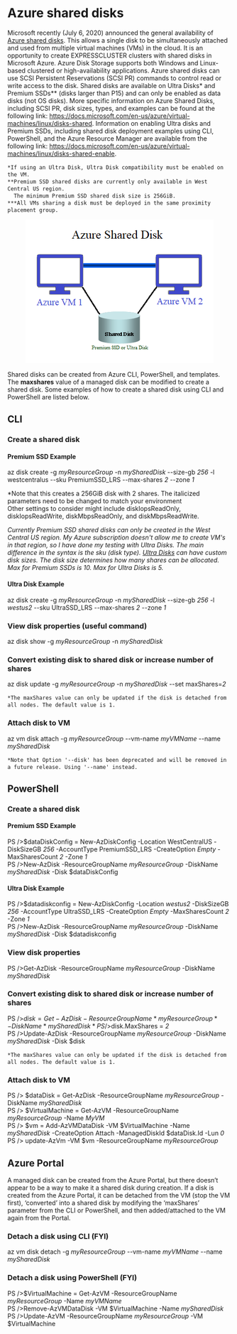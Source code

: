 # Azure shared disks
Microsoft recently (July 6, 2020) announced the general availability of [Azure shared disks](https://azure.microsoft.com/en-us/blog/announcing-the-general-availability-of-azure-shared-disks-and-new-azure-disk-storage-enhancements/). This allows a single disk to be simultaneously attached and used from multiple virtual machines (VMs) in the cloud. It is an opportunity to create EXPRESSCLUSTER clusters with shared disks in Microsoft Azure. Azure Disk Storage supports both Windows and Linux-based clustered or high-availability applications. Azure shared disks can use SCSI Persistent Reservations (SCSI PR) commands to control read or write access to the disk. Shared disks are available on Ultra Disks* and Premium SSDs** (disks larger than P15) and can only be enabled as data disks (not OS disks). More specific information on Azure Shared Disks, including SCSI PR, disk sizes, types, and examples can be found at the following link: https://docs.microsoft.com/en-us/azure/virtual-machines/linux/disks-shared. Information on enabling Ultra disks and Premium SSDs, including shared disk deployment examples using CLI, PowerShell, and the Azure Resource Manager are available from the following link: https://docs.microsoft.com/en-us/azure/virtual-machines/linux/disks-shared-enable.    

    *If using an Ultra Disk, Ultra Disk compatibility must be enabled on the VM.    
    **Premium SSD shared disks are currently only available in West Central US region.    
      The minimum Premium SSD shared disk size is 256GiB.    
    ***All VMs sharing a disk must be deployed in the same proximity placement group.

<p align="center">
<img src="Azure Shared Disk.png")
</p>

Shared disks can be created from Azure CLI, PowerShell, and templates. The **maxshares** value of a managed disk can be modified to create a shared disk. Some examples of how to create a shared disk using CLI and PowerShell are listed below.

## CLI
### Create a shared disk
#### Premium SSD Example
az disk create -g *myResourceGroup* -n *mySharedDisk* --size-gb *256* -l westcentralus --sku PremiumSSD_LRS --max-shares *2* --zone *1*    

   *Note that this creates a 256GiB disk with 2 shares. The italicized parameters need to be changed to match your environment    
    Other settings to consider might include diskIopsReadOnly, diskIopsReadWrite, diskMbpsReadOnly, and diskMbpsReadWrite.

*Currently Premium SSD shared disks can only be created in the West Central US region. My Azure subscription doesn't allow me to create VM's in that region, so I have done my testing with Ultra Disks. The main difference in the syntax is the sku (disk type). [Ultra Disks](https://docs.microsoft.com/en-us/azure/virtual-machines/windows/disks-enable-ultra-ssd#ga-scope-and-limitations) can have custom disk sizes. The disk size determines how many shares can be allocated. Max for Premium SSDs is 10. Max for Ultra Disks is 5.*

#### Ultra Disk Example
az disk create -g *myResourceGroup* -n *mySharedDisk* --size-gb *256* -l *westus2* --sku UltraSSD_LRS --max-shares *2* --zone *1*

### View disk properties (useful command)
az disk show -g *myResourceGroup* -n *mySharedDisk*

### Convert existing disk to shared disk or increase number of shares
az disk update -g *myResourceGroup* -n *mySharedDisk* --set maxShares=*2*

    *The maxShares value can only be updated if the disk is detached from all nodes. The default value is 1.
    
### Attach disk to VM
az vm disk attach -g *myResourceGroup* --vm-name *myVMName* --name *mySharedDisk*

    *Note that Option '--disk' has been deprecated and will be removed in a future release. Using '--name' instead.
    
## PowerShell
### Create a shared disk
#### Premium SSD Example
PS />$dataDiskConfig = New-AzDiskConfig -Location WestCentralUS -DiskSizeGB *256* -AccountType PremiumSSD_LRS -CreateOption *Empty* -MaxSharesCount *2* -Zone *1*    
PS />New-AzDisk -ResourceGroupName *myResourceGroup* -DiskName *mySharedDisk* -Disk $dataDiskConfig

#### Ultra Disk Example
PS />$datadiskconfig = New-AzDiskConfig -Location *westus2* -DiskSizeGB *256* -AccountType UltraSSD_LRS -CreateOption *Empty* -MaxSharesCount *2* -Zone *1*    
PS />New-AzDisk -ResourceGroupName *myResourceGroup* -DiskName *mySharedDisk* -Disk $datadiskconfig

### View disk properties
PS />Get-AzDisk -ResourceGroupName *myResourceGroup* -DiskName *mySharedDisk*

### Convert existing disk to shared disk or increase number of shares
PS />$disk = Get-AzDisk -ResourceGroupName *myResourceGroup* -DiskName *mySharedDisk*    
PS />$disk.MaxShares = *2*    
PS />Update-AzDisk -ResourceGroupName *myResourceGroup* -DiskName *mySharedDisk* -Disk $disk    

    *The maxShares value can only be updated if the disk is detached from all nodes. The default value is 1.
    
### Attach disk to VM
PS /> $dataDisk = Get-AzDisk -ResourceGroupName *myResourceGroup* -DiskName *mySharedDisk*    
PS /> $VirtualMachine = Get-AzVM -ResourceGroupName *myResourceGroup* -Name *MyVM*    
PS /> $vm = Add-AzVMDataDisk -VM $VirtualMachine -Name *mySharedDisk* -CreateOption Attach -ManagedDiskId $dataDisk.Id -Lun *0*    
PS /> update-AzVm -VM $vm -ResourceGroupName *myResourceGroup*

## Azure Portal
A managed disk can be created from the Azure Portal, but there doesn’t appear to be a way to make it a shared disk during creation. If a disk is created from the Azure Portal, it can be detached from the VM (stop the VM first), ‘converted’ into a shared disk by modifying the ‘maxShares’ parameter from the CLI or PowerShell, and then added/attached to the VM again from the Portal.

### Detach a disk using CLI (FYI)
az vm disk detach -g *myResourceGroup* --vm-name *myVMName* --name *mySharedDisk*

### Detach a disk using PowerShell (FYI)
PS />$VirtualMachine = Get-AzVM -ResourceGroupName *myResourceGroup* -Name *myVMName*    
PS />Remove-AzVMDataDisk -VM $VirtualMachine -Name *mySharedDisk*    
PS />Update-AzVM -ResourceGroupName *myResourceGroup* -VM $VirtualMachine




